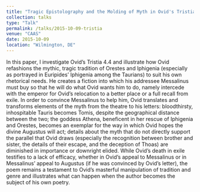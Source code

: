 ```yaml
---
title: "Tragic Epistolography and the Molding of Myth in Ovid's Tristia 4.4"
collection: talks
type: "Talk"
permalink: /talks/2015-10-09-tristia
venue: "CAAS"
date: 2015-10-09
location: "Wilmington, DE"
---
```


In this paper, I investigate Ovid’s Tristia 4.4 and illustrate how Ovid refashions the mythic, tragic tradition of Orestes and Iphigenia (especially as portrayed in Euripides’ Iphigenia among the Taurians) to suit his own rhetorical needs. He creates a fiction into which his addressee Messalinus must buy so that he will do what Ovid wants him to do, namely intercede with the emperor for Ovid’s relocation to a better place or a full recall from exile. In order to convince Messalinus to help him, Ovid translates and transforms elements of the myth from the theatre to his letters: bloodthirsty, inhospitable Tauris becomes Tomis, despite the geographical distance between the two; the goddess Athena, beneficent in her rescue of Iphigenia and Orestes, becomes an exemplar for the way in which Ovid hopes the divine Augustus will act; details about the myth that do not directly support the parallel that Ovid draws (especially the recognition between brother and sister, the details of their escape, and the deception of Thoas) are diminished in importance or downright elided. While Ovid’s death in exile testifies to a lack of efficacy, whether in Ovid’s appeal to Messalinus or in Messalinus’ appeal to Augustus (if he was convinced by Ovid’s letter), the poem remains a testament to Ovid’s masterful manipulation of tradition and genre and illustrates what can happen when the author becomes the subject of his own poetry.
